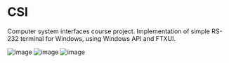 # CSI
Computer system interfaces course project.
Implementation of simple RS-232 terminal for Windows, using Windows API and FTXUI.

![image](https://github.com/drago20013/CSI/assets/11234896/e9908901-6451-4249-8fbd-245931fd3061)
![image](https://github.com/drago20013/CSI/assets/11234896/5c9a04c0-d581-4938-8e41-75c08012cd5a)
![image](https://github.com/drago20013/CSI/assets/11234896/10e2eacb-60e6-4803-a44d-e807bd952059)
